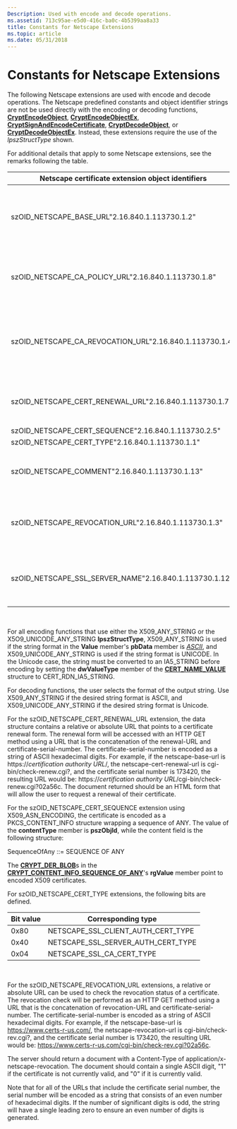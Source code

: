 ```yaml
---
Description: Used with encode and decode operations.
ms.assetid: 713c95ae-e5d0-416c-ba0c-4b5399aa8a33
title: Constants for Netscape Extensions
ms.topic: article
ms.date: 05/31/2018
---
```


# Constants for Netscape Extensions

The following Netscape extensions are used with encode and decode operations. The Netscape predefined constants and object identifier strings are not be used directly with the encoding or decoding functions, [**CryptEncodeObject**](/windows/desktop/api/Wincrypt/nf-wincrypt-cryptencodeobject), [**CryptEncodeObjectEx**](/windows/desktop/api/Wincrypt/nf-wincrypt-cryptencodeobjectex), [**CryptSignAndEncodeCertificate**](/windows/desktop/api/Wincrypt/nf-wincrypt-cryptsignandencodecertificate), [**CryptDecodeObject**](/windows/desktop/api/Wincrypt/nf-wincrypt-cryptdecodeobject), or [**CryptDecodeObjectEx**](/windows/desktop/api/Wincrypt/nf-wincrypt-cryptdecodeobjectex). Instead, these extensions require the use of the *lpszStructType* shown.

For additional details that apply to some Netscape extensions, see the remarks following the table.



| Netscape certificate extension object identifiers                      | *lpszStructType*                                           | Corresponding *pvStructInfo*                                                                                                                                                                                                                                                                                                                                                                                                                         |
|------------------------------------------------------------------------|------------------------------------------------------------|------------------------------------------------------------------------------------------------------------------------------------------------------------------------------------------------------------------------------------------------------------------------------------------------------------------------------------------------------------------------------------------------------------------------------------------------------|
| szOID\_NETSCAPE\_BASE\_URL"2.16.840.1.113730.1.2"<br/>           | X509\_ANY\_STRING or X509\_UNICODE\_ANY\_STRING<br/> | [**CERT\_NAME\_VALUE**](/windows/desktop/api/Wincrypt/ns-wincrypt-cert_name_value). The **dwValueType** member is set to CERT\_RDN\_IA5\_STRING. The **Value** member's **pbData** member points to an IA5\_STRING added to the beginning of all relative URL addresses in a certificate. This extension can be considered an optimization to reduce the size of the URL extensions.                                                                                                       |
| szOID\_NETSCAPE\_CA\_POLICY\_URL"2.16.840.1.113730.1.8"<br/>     | X509\_ANY\_STRING or X509\_UNICODE\_ANY\_STRING<br/> | [**CERT\_NAME\_VALUE**](/windows/desktop/api/Wincrypt/ns-wincrypt-cert_name_value). The **dwValueType** member is set to CERT\_RDN\_IA5\_STRING. The **Value** member's **pbData** member points to an IA5\_STRING, the relative or absolute URL of the webpage describing the policies under which the certificate was issued.                                                                                                                                                            |
| szOID\_NETSCAPE\_CA\_REVOCATION\_URL"2.16.840.1.113730.1.4"<br/> | X509\_ANY\_STRING or X509\_UNICODE\_ANY\_STRING<br/> | [**CERT\_NAME\_VALUE**](/windows/desktop/api/Wincrypt/ns-wincrypt-cert_name_value). The **dwValueType** member is set to CERT\_RDN\_IA5\_STRING. The **Value** member's **pbData** member points to an IA5\_STRING that is the relative or absolute URL used to check the revocation status of certificates signed by the [*certification authority*](https://msdn.microsoft.com/library/ms721572(v=VS.85).aspx) that the current certificate belongs to. |
| szOID\_NETSCAPE\_CERT\_RENEWAL\_URL"2.16.840.1.113730.1.7"<br/>  | X509\_ANY\_STRING or X509\_UNICODE\_ANY\_STRING<br/> | [**CERT\_NAME\_VALUE**](/windows/desktop/api/Wincrypt/ns-wincrypt-cert_name_value). The **dwValueType** member is set to CERT\_RDN\_IA5\_STRING. The **Value** member's **pbData** member points to an IA5\_STRING that is the relative or absolute URL of a certificate renewal form.                                                                                                                                                                                                     |
| szOID\_NETSCAPE\_CERT\_SEQUENCE"2.16.840.1.113730.2.5"<br/>      | PKCS\_CONTENT\_INFO\_SEQUENCE\_OF\_ANY                     | [**CRYPT\_CONTENT\_INFO\_SEQUENCE\_OF\_ANY**](/windows/desktop/api/Wincrypt/ns-wincrypt-crypt_content_info_sequence_of_any)                                                                                                                                                                                                                                                                                                                                                                |
| szOID\_NETSCAPE\_CERT\_TYPE"2.16.840.1.113730.1.1"<br/>          | X509\_BITS                                                 | [**CRYPT\_BIT\_BLOB**](/windows/desktop/api/Wincrypt/ns-wincrypt-crypt_bit_blob)                                                                                                                                                                                                                                                                                                                                                                                                           |
| szOID\_NETSCAPE\_COMMENT"2.16.840.1.113730.1.13"<br/>            | X509\_ANY\_STRING or X509\_UNICODE\_ANY\_STRING<br/> | [**CERT\_NAME\_VALUE**](/windows/desktop/api/Wincrypt/ns-wincrypt-cert_name_value). The **dwValueType** member is set to CERT\_RDN\_IA5\_STRING. The **Value** member's **pbData** member points to an IA5\_STRING that is a comment to be display when the certificate is viewed.                                                                                                                                                                                                         |
| szOID\_NETSCAPE\_REVOCATION\_URL"2.16.840.1.113730.1.3"<br/>     | X509\_ANY\_STRING or X509\_UNICODE\_ANY\_STRING<br/> | [**CERT\_NAME\_VALUE**](/windows/desktop/api/Wincrypt/ns-wincrypt-cert_name_value). The **dwValueType** member is set to CERT\_RDN\_IA5\_STRING. The **Value** member's **pbData** member points to an IA5\_STRING that is a relative or absolute URL used to check the revocation status of the certificate.                                                                                                                                                                              |
| szOID\_NETSCAPE\_SSL\_SERVER\_NAME"2.16.840.1.113730.1.12"<br/>  | X509\_ANY\_STRING or X509\_UNICODE\_ANY\_STRING<br/> | [**CERT\_NAME\_VALUE**](/windows/desktop/api/Wincrypt/ns-wincrypt-cert_name_value). The **dwValueType** member is set to CERT\_RDN\_IA5\_STRING. The **Value** member's **pbData** member points to an IA5\_STRING that is a shell expression used to match the host name off the SSL server using this certificate.                                                                                                                                                                       |



 

For all encoding functions that use either the X509\_ANY\_STRING or the X5O9\_UNICODE\_ANY\_STRING **lpszStructType**, X509\_ANY\_STRING is used if the string format in the **Value** member's **pbData** member is [*ASCII*](https://msdn.microsoft.com/library/ms721532(v=VS.85).aspx), and X509\_UNICODE\_ANY\_STRING is used if the string format is UNICODE. In the Unicode case, the string must be converted to an IA5\_STRING before encoding by setting the **dwValueType** member of the [**CERT\_NAME\_VALUE**](/windows/desktop/api/Wincrypt/ns-wincrypt-cert_name_value) structure to CERT\_RDN\_IA5\_STRING.

For decoding functions, the user selects the format of the output string. Use X509\_ANY\_STRING if the desired string format is ASCII, and X509\_UNICODE\_ANY\_STRING if the desired string format is Unicode.

For the szOID\_NETSCAPE\_CERT\_RENEWAL\_URL extension, the data structure contains a relative or absolute URL that points to a certificate renewal form. The renewal form will be accessed with an HTTP GET method using a URL that is the concatenation of the renewal-URL and certificate-serial-number. The certificate-serial-number is encoded as a string of ASCII hexadecimal digits. For example, if the netscape-base-url is https://*certification authority URL*/, the netscape-cert-renewal-url is cgi-bin/check-renew.cgi?, and the certificate serial number is 173420, the resulting URL would be: https://*certification authority URL*/cgi-bin/check-renew.cgi?02a56c. The document returned should be an HTML form that will allow the user to request a renewal of their certificate.

For the szOID\_NETSCAPE\_CERT\_SEQUENCE extension using X509\_ASN\_ENCODING, the certificate is encoded as a PKCS\_CONTENT\_INFO structure wrapping a sequence of ANY. The value of the **contentType** member is **pszObjId**, while the content field is the following structure:

SequenceOfAny ::= SEQUENCE OF ANY

The [**CRYPT\_DER\_BLOB**](https://msdn.microsoft.com/library/Aa381414(v=VS.85).aspx)s in the [**CRYPT\_CONTENT\_INFO\_SEQUENCE\_OF\_ANY**](/windows/desktop/api/Wincrypt/ns-wincrypt-crypt_content_info_sequence_of_any)'s **rgValue** member point to encoded X509 certificates.

For szOID\_NETSCAPE\_CERT\_TYPE extensions, the following bits are defined.



| Bit value | Corresponding type                      |
|-----------|-----------------------------------------|
| 0x80      | NETSCAPE\_SSL\_CLIENT\_AUTH\_CERT\_TYPE |
| 0x40      | NETSCAPE\_SSL\_SERVER\_AUTH\_CERT\_TYPE |
| 0x04      | NETSCAPE\_SSL\_CA\_CERT\_TYPE           |



 

For the szOID\_NETSCAPE\_REVOCATION\_URL extensions, a relative or absolute URL can be used to check the revocation status of a certificate. The revocation check will be performed as an HTTP GET method using a URL that is the concatenation of revocation-URL and certificate-serial-number. The certificate-serial-number is encoded as a string of ASCII hexadecimal digits. For example, if the netscape-base-url is https://www.certs-r-us.com/, the netscape-revocation-url is cgi-bin/check-rev.cgi?, and the certificate serial number is 173420, the resulting URL would be: https://www.certs-r-us.com/cgi-bin/check-rev.cgi?02a56c.

The server should return a document with a Content-Type of application/x-netscape-revocation. The document should contain a single ASCII digit, "1" if the certificate is not currently valid, and "0" if it is currently valid.

Note that for all of the URLs that include the certificate serial number, the serial number will be encoded as a string that consists of an even number of hexadecimal digits. If the number of significant digits is odd, the string will have a single leading zero to ensure an even number of digits is generated.

 

 




